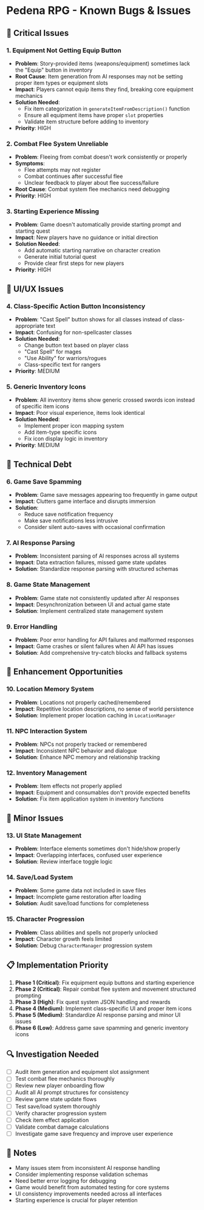 # Pedena RPG - Known Bugs & Issues

## 🚨 Critical Issues

### 1. Equipment Not Getting Equip Button
- **Problem**: Story-provided items (weapons/equipment) sometimes lack the "Equip" button in inventory
- **Root Cause**: Item generation from AI responses may not be setting proper item types or equipment slots
- **Impact**: Players cannot equip items they find, breaking core equipment mechanics
- **Solution Needed**: 
  - Fix item categorization in `generateItemFromDescription()` function
  - Ensure all equipment items have proper `slot` properties
  - Validate item structure before adding to inventory
- **Priority**: HIGH

### 2. Combat Flee System Unreliable
- **Problem**: Fleeing from combat doesn't work consistently or properly
- **Symptoms**: 
  - Flee attempts may not register
  - Combat continues after successful flee
  - Unclear feedback to player about flee success/failure
- **Root Cause**: Combat system flee mechanics need debugging
- **Priority**: HIGH

### 3. Starting Experience Missing
- **Problem**: Game doesn't automatically provide starting prompt and starting quest
- **Impact**: New players have no guidance or initial direction
- **Solution Needed**: 
  - Add automatic starting narrative on character creation
  - Generate initial tutorial quest
  - Provide clear first steps for new players
- **Priority**: HIGH

## 🔧 UI/UX Issues

### 4. Class-Specific Action Button Inconsistency
- **Problem**: "Cast Spell" button shows for all classes instead of class-appropriate text
- **Impact**: Confusing for non-spellcaster classes
- **Solution Needed**: 
  - Change button text based on player class
  - "Cast Spell" for mages
  - "Use Ability" for warriors/rogues
  - Class-specific text for rangers
- **Priority**: MEDIUM

### 5. Generic Inventory Icons
- **Problem**: All inventory items show generic crossed swords icon instead of specific item icons
- **Impact**: Poor visual experience, items look identical
- **Solution Needed**: 
  - Implement proper icon mapping system
  - Add item-type specific icons
  - Fix icon display logic in inventory
- **Priority**: MEDIUM

## 🔧 Technical Debt

### 6. Game Save Spamming
- **Problem**: Game save messages appearing too frequently in game output
- **Impact**: Clutters game interface and disrupts immersion
- **Solution**: 
  - Reduce save notification frequency
  - Make save notifications less intrusive
  - Consider silent auto-saves with occasional confirmation

### 7. AI Response Parsing
- **Problem**: Inconsistent parsing of AI responses across all systems
- **Impact**: Data extraction failures, missed game state updates
- **Solution**: Standardize response parsing with structured schemas

### 8. Game State Management
- **Problem**: Game state not consistently updated after AI responses
- **Impact**: Desynchronization between UI and actual game state
- **Solution**: Implement centralized state management system

### 9. Error Handling
- **Problem**: Poor error handling for API failures and malformed responses
- **Impact**: Game crashes or silent failures when AI API has issues
- **Solution**: Add comprehensive try-catch blocks and fallback systems

## 🎯 Enhancement Opportunities

### 10. Location Memory System
- **Problem**: Locations not properly cached/remembered
- **Impact**: Repetitive location descriptions, no sense of world persistence
- **Solution**: Implement proper location caching in `LocationManager`

### 11. NPC Interaction System
- **Problem**: NPCs not properly tracked or remembered
- **Impact**: Inconsistent NPC behavior and dialogue
- **Solution**: Enhance NPC memory and relationship tracking

### 12. Inventory Management
- **Problem**: Item effects not properly applied
- **Impact**: Equipment and consumables don't provide expected benefits
- **Solution**: Fix item application system in inventory functions

## 🐛 Minor Issues

### 13. UI State Management
- **Problem**: Interface elements sometimes don't hide/show properly
- **Impact**: Overlapping interfaces, confused user experience
- **Solution**: Review interface toggle logic

### 14. Save/Load System
- **Problem**: Some game data not included in save files
- **Impact**: Incomplete game restoration after loading
- **Solution**: Audit save/load functions for completeness

### 15. Character Progression
- **Problem**: Class abilities and spells not properly unlocked
- **Impact**: Character growth feels limited
- **Solution**: Debug `CharacterManager` progression system

## 📋 Implementation Priority

1. **Phase 1 (Critical)**: Fix equipment equip buttons and starting experience
2. **Phase 2 (Critical)**: Repair combat flee system and movement structured prompting
3. **Phase 3 (High)**: Fix quest system JSON handling and rewards
4. **Phase 4 (Medium)**: Implement class-specific UI and proper item icons
5. **Phase 5 (Medium)**: Standardize AI response parsing and minor UI issues
6. **Phase 6 (Low)**: Address game save spamming and generic inventory icons

## 🔍 Investigation Needed

- [ ] Audit item generation and equipment slot assignment
- [ ] Test combat flee mechanics thoroughly
- [ ] Review new player onboarding flow
- [ ] Audit all AI prompt structures for consistency
- [ ] Review game state update flows
- [ ] Test save/load system thoroughly
- [ ] Verify character progression system
- [ ] Check item effect application
- [ ] Validate combat damage calculations
- [ ] Investigate game save frequency and improve user experience

## 📝 Notes

- Many issues stem from inconsistent AI response handling
- Consider implementing response validation schemas
- Need better error logging for debugging
- Game would benefit from automated testing for core systems
- UI consistency improvements needed across all interfaces
- Starting experience is crucial for player retention